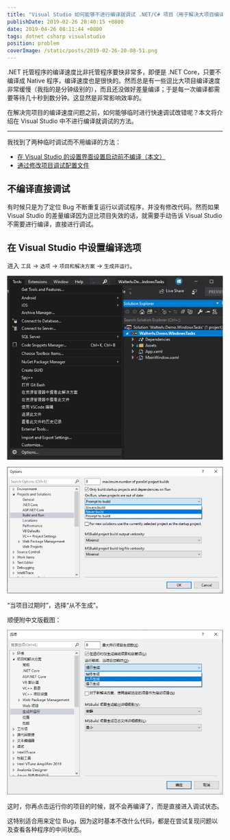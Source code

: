 ```yaml
---
title: "Visual Studio 如何能够不进行编译就调试 .NET/C# 项目（用于解决大项目编译缓慢的问题）"
publishDate: 2019-02-26 20:40:15 +0800
date: 2019-04-26 08:11:44 +0800
tags: dotnet csharp visualstudio
position: problem
coverImage: /static/posts/2019-02-26-20-08-51.png
---
```


.NET 托管程序的编译速度比非托管程序要快非常多，即便是 .NET Core，只要不编译成 Native 程序，编译速度也是很快的。然而总是有一些逗比大项目编译速度非常缓慢（我指的是分钟级别的），而且还没做好差量编译；于是每一次编译都需要等待几十秒到数分钟。这显然是非常影响效率的。

在解决完项目的编译速度问题之前，如何能够临时进行快速调试改错呢？本文将介绍在 Visual Studio 中不进行编译就调试的方法。

---

我找到了两种临时调试而不用编译的方法：

- [在 Visual Studio 的设置界面设置启动前不编译（本文）](/post/debug-without-building-for-visual-studio-project)
- [通过修改项目调试配置文件](/post/debug-project-without-building-via-launch-settings)

## 不编译直接调试

有时候只是为了定位 Bug 不断重复运行以调试程序，并没有修改代码。然而如果 Visual Studio 的差量编译因为逗比项目失效的话，就需要手动告诉 Visual Studio 不需要进行编译，直接进行调试。

## 在 Visual Studio 中设置编译选项

进入 `工具` -> `选项` -> `项目和解决方案` -> `生成并运行`。

![打开选项](/static/posts/2019-02-26-20-08-51.png)

![生成并运行](/static/posts/2019-02-26-20-34-12.png)

“当项目过期时”，选择“从不生成”。

顺便附中文版截图：

![中文版生成并运行](/static/posts/2019-02-26-20-39-51.png)

这时，你再点击运行你的项目的时候，就不会再编译了，而是直接进入调试状态。

这特别适合用来定位 Bug，因为这时基本不改什么代码，都是在尝试复现问题以及查看各种程序的中间状态。


